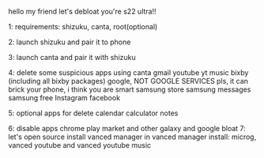 hello my friend let's debloat you're s22 ultra!!

1: requirements: shizuku, canta, root(optional)

2: launch shizuku and pair it to phone 

3: launch canta and pair it with shizuku 

4: delete some suspicious apps using canta
  gmail
  youtube
  yt music
  bixby (including all bixby packages)
  google, NOT GOOGLE SERVICES pls, it can brick your phone, i think you are smart
  samsung store
  samsung messages
  samsung free
  Instagram 
  facebook 

5: optional apps for delete
  calendar
  calculator
  notes

6: disable apps
  chrome
  play market 
  and other galaxy and google bloat
7: let's open source
  install vanced manager
     in vanced manager install:
         microg, vanced youtube and vanced youtube music
         
  
